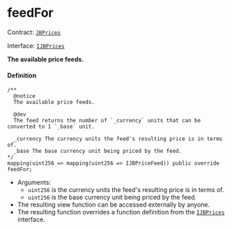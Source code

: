 # feedFor

Contract: [`JBPrices`](/docs/dev/v2/contracts/jbprices/README.md)

Interface: [`IJBPrices`](/docs/dev/v2/interfaces/ijbprices.md)

**The available price feeds.**

#### Definition

```
/**
  @notice
  The available price feeds.

  @dev
  The feed returns the number of `_currency` units that can be converted to 1 `_base` unit.

  _currency The currency units the feed's resulting price is in terms of.
  _base The base currency unit being priced by the feed.
*/
mapping(uint256 => mapping(uint256 => IJBPriceFeed)) public override feedFor;
```

* Arguments:
  * `uint256` is the currency units the feed's resulting price is in terms of.
  * `uint256` is the base currency unit being priced by the feed.
* The resulting view function can be accessed externally by anyone.
* The resulting function overrides a function definition from the [`IJBPrices`](/docs/dev/v2/interfaces/ijbprices.md) interface.
